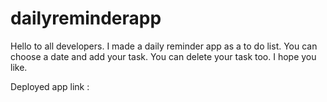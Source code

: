 # dailyreminderapp

Hello to all developers.
I made a daily reminder app as a to do list.
You can choose a date and add your task.
You can delete your task too.
I hope you like.

Deployed app link :
